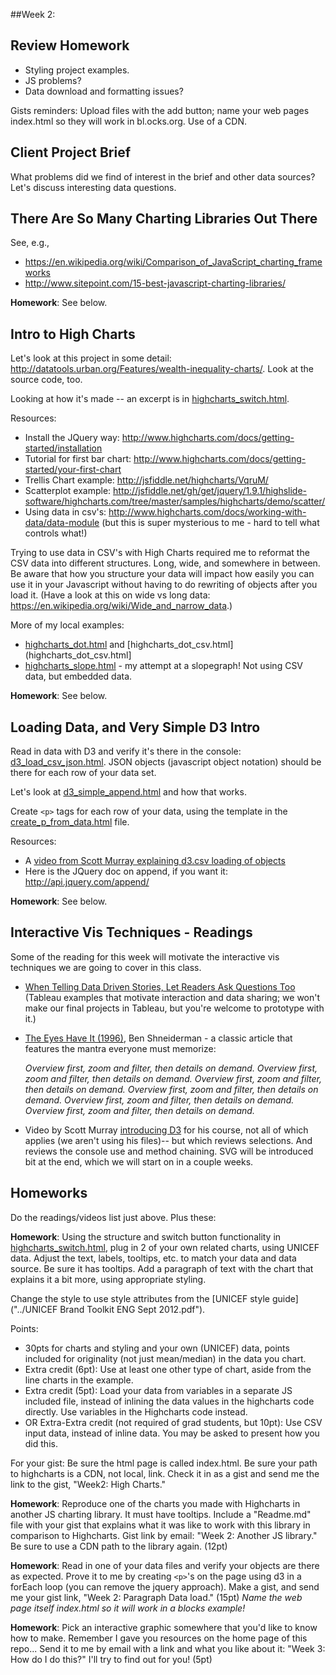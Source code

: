##Week 2:

## Review Homework

* Styling project examples.
* JS problems?
* Data download and formatting issues?

Gists reminders: Upload files with the add button; name your web pages index.html so they will work in bl.ocks.org.  Use of a CDN.

## Client Project Brief

What problems did we find of interest in the brief and other data sources?  Let's discuss interesting data questions.


## There Are So Many Charting Libraries Out There

See, e.g.,

* https://en.wikipedia.org/wiki/Comparison_of_JavaScript_charting_frameworks
* http://www.sitepoint.com/15-best-javascript-charting-libraries/

**Homework**: See below.


## Intro to High Charts

Let's look at this project in some detail: http://datatools.urban.org/Features/wealth-inequality-charts/. Look at the source code, too.

Looking at how it's made -- an excerpt is in [highcharts_switch.html](highcharts_switch.html).

Resources:

* Install the JQuery way: http://www.highcharts.com/docs/getting-started/installation
* Tutorial for first bar chart: http://www.highcharts.com/docs/getting-started/your-first-chart
* Trellis Chart example: http://jsfiddle.net/highcharts/VqruM/
* Scatterplot example: http://jsfiddle.net/gh/get/jquery/1.9.1/highslide-software/highcharts.com/tree/master/samples/highcharts/demo/scatter/
* Using data in csv's: http://www.highcharts.com/docs/working-with-data/data-module (but this is super mysterious to me - hard to tell what controls what!)

Trying to use data in CSV's with High Charts required me to reformat the CSV data into different structures.  Long, wide, and somewhere in between. Be aware that how you structure your data will impact how easily you can use it in your Javascript without having to do rewriting of objects after you load it.  (Have a look at this on wide vs long data: https://en.wikipedia.org/wiki/Wide_and_narrow_data.)


More of my local examples:
* [highcharts_dot.html](highcharts_dot.html) and [highcharts_dot_csv.html](highcharts_dot_csv.html]
* [highcharts_slope.html](highcharts_slope.html) - my attempt at a slopegraph! Not using CSV data, but embedded data.


**Homework**: See below.


## Loading Data, and Very Simple D3 Intro

Read in data with D3 and verify it's there in the console: [d3_load_csv_json.html](d3_load_csv_json.html).  JSON objects (javascript object notation) should be there for each row of your data set.

Let's look at [d3_simple_append.html](d3_simple_append.html) and how that works.

Create `<p>` tags for each row of your data, using the template in the [create_p_from_data.html](create_p_from_data.html) file.

Resources:

* A [video from Scott Murray explaining d3.csv loading of objects](https://www.youtube.com/watch?v=KqEm-3tofBA&list=PL0tDk-f4v1uhQn6iA8M-eGRzIX5Lqsm9F&index=6)
* Here is the JQuery doc on append, if you want it: http://api.jquery.com/append/

**Homework**: See below.

## Interactive Vis Techniques - Readings

Some of the reading for this week will motivate the interactive vis techniques we are going to cover in this class.

* [When Telling Data Driven Stories, Let Readers Ask Questions Too](http://mediashift.org/2015/08/when-telling-data-driven-stories-let-readers-ask-questions-too/) (Tableau examples that motivate interaction and data sharing; we won't make our final projects in Tableau, but you're welcome to prototype with it.)
* [The Eyes Have It (1996)](shneidermanEyesHaveIt.pdf), Ben Shneiderman - a classic article that features the mantra everyone must memorize:

    *Overview first, zoom and filter, then details on demand.
    Overview first, zoom and filter, then details on demand.
    Overview first, zoom and filter, then details on demand.
    Overview first, zoom and filter, then details on demand.
    Overview first, zoom and filter, then details on demand.
    Overview first, zoom and filter, then details on demand.*

* Video by Scott Murray [introducing D3](https://www.youtube.com/watch?v=DRIlogs5vzw&list=PL0tDk-f4v1uhQn6iA8M-eGRzIX5Lqsm9F&index=5) for his course, not all of which applies (we aren't using his files)-- but which reviews selections. And reviews the console use and method chaining.  SVG will be introduced  bit at the end, which we will start on in a couple weeks.

## Homeworks

Do the readings/videos list just above.  Plus these:

**Homework**: Using the structure and switch button functionality in [highcharts_switch.html](highcharts_switch.html), plug in 2 of your own related charts, using UNICEF data. Adjust the text, labels, tooltips, etc. to match your data and data source.  Be sure it has tooltips.  Add a paragraph of text with the chart that explains it a bit more, using appropriate styling.

Change the style to use style attributes from the [UNICEF style guide]("../UNICEF Brand Toolkit ENG Sept 2012.pdf").

Points:

* 30pts for charts and styling and your own (UNICEF) data, points included for originality (not just mean/median) in the data you chart.
* Extra credit (6pt): Use at least one other type of chart, aside from the line charts in the example.
* Extra credit (5pt): Load your data from variables in a separate JS included file, instead of inlining the data values in the highcharts code directly. Use variables in the Highcharts code instead.
* OR Extra-Extra credit (not required of grad students, but 10pt): Use CSV input data, instead of inline data. You may be asked to present how you did this.

For your gist: Be sure the html page is called index.html.  Be sure your path to highcharts is a CDN, not local, link.  Check it in as a gist and send me the link to the gist, "Week2: High Charts."

**Homework**: Reproduce one of the charts you made with Highcharts in another JS charting library. It must have tooltips. Include a "Readme.md" file with your gist that explains what it was like to work with this library in comparison to Highcharts.  Gist link by email: "Week 2: Another JS library."  Be sure to use a CDN path to the library again. (12pt)

**Homework**: Read in one of your data files and verify your objects are there as expected. Prove it to me by creating `<p>`'s on the page using d3 in a forEach loop (you can remove the jquery approach). Make a gist, and send me your gist link, "Week 2: Paragraph Data load." (15pt)  *Name the web page itself index.html so it will work in a blocks example!* 

**Homework**: Pick an interactive graphic somewhere that you'd like to know how to make. Remember I gave you resources on the home page of this repo...  Send it to me by email with a link and what you like about it: "Week 3: How do I do this?"  I'll try to find out for you! (5pt)



